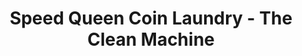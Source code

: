 ---
title: "Speed Queen Coin Laundry - The Clean Machine"
url: /seattle/speed-queen-coin-laundry-the-clean-machine/
shop: laundry
---